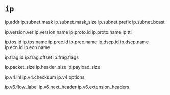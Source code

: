 # `ip`

ip.addr
ip.subnet.mask
ip.subnet.mask_size
ip.subnet.prefix
ip.subnet.bcast

ip.version.ver
ip.version.name
ip.proto.id
ip.proto.name
ip.ttl

ip.tos.id
ip.tos.name
ip.prec.id
ip.prec.name
ip.dscp.id
ip.dscp.name
ip.ecn.id
ip.ecn.name

ip.frag.id
ip.frag.offset
ip.frag.flags

ip.packet_size
ip.header_size
ip.payload_size

ip.v4.ihl
ip.v4.checksum
ip.v4.options

ip.v6.flow_label
ip.v6.next_header
ip.v6.extension_headers
